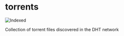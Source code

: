 torrents 
========
![Indexed](https://img.shields.io/badge/indexed-156724-blue)

Collection of torrent files discovered in the DHT network
